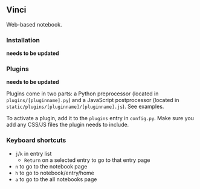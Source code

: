 ## Vinci

Web-based notebook.

### Installation

**needs to be updated**

### Plugins

**needs to be updated**

Plugins come in two parts: a Python preprocessor (located in `plugins/[pluginname].py`) and a JavaScript postprocessor (located in `static/plugins/[pluginname]/[pluginname].js`). See examples.

To activate a plugin, add it to the `plugins` entry in `config.py`. Make sure you add any CSS/JS files the plugin needs to include.

### Keyboard shortcuts

* `j`/`k` in entry list
	* `Return` on a selected entry to go to that entry page
* `n` to go to the notebook page
* `h` to go to notebook/entry/home
* `a` to go to the all notebooks page
